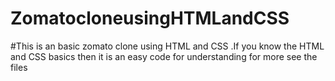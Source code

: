 # ZomatocloneusingHTMLandCSS
#This is an basic zomato clone using HTML and CSS .If you know the HTML and CSS basics then it is an easy code for understanding for  more see the files
